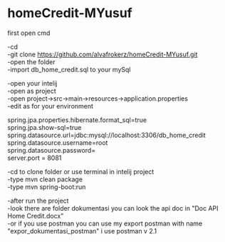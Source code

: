 # homeCredit-MYusuf

first open cmd 

-cd <to folder></br>
-git clone https://github.com/alvafrokerz/homeCredit-MYusuf.git</br>
-open the folder </br>
-import db_home_credit.sql to your mySql</br>
  
-open your intelij</br>
-open as project</br>
-open project->src->main->resources->application.properties</br>
-edit as for your environment</br>

  spring.jpa.properties.hibernate.format_sql=true</br>
  spring.jpa.show-sql=true</br>
  spring.datasource.url=jdbc:mysql://localhost:3306/db_home_credit</br>
  spring.datasource.username=root</br>
  spring.datasource.password=<your mysql password></br>
  server.port = 8081</br>
  
-cd to clone folder or use terminal in intelij project</br>
-type mvn clean package</br>
-type mvn spring-boot:run</br>

-after run the project </br>
-look there are folder dokumentasi you can look the api doc in "Doc API Home Credit.docx"</br>
-or if you use postman you can use my export postman with name "expor_dokumentasi_postman" i use postman v 2.1</br>
